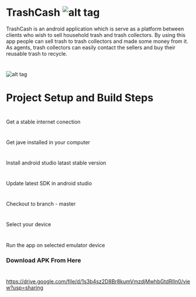# TrashCash    ![alt tag](https://api.bintray.com/packages/prihannimsara/KokisRepository/kokis/images/download.svg)
TrashCash is an android application which is serve as a platform between clients who wish to sell household trash and trash collectors. By using this app people can sell trash to trash collectors and made some money from it. As agents, trash collectors can easily contact the sellers and buy their reusable trash to recycle.

#



![alt tag](https://user-images.githubusercontent.com/29063580/116918567-b13e6080-ac6d-11eb-9502-589c9140a578.jpeg)

# Project Setup and Build Steps
#
Get a stable internet conection
#
Get jave installed in your computer
#
Install android studio latast stable version
#
Update latest SDK in android studio





#
Checkout to branch - master
#
Select your device
#
Run the app on selected emulator device




### Download APK From Here
#
https://drive.google.com/file/d/1s3b4sz2D8Br8kumVmzdjMwhbGtdRIIn0/view?usp=sharing
